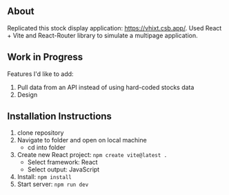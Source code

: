 ## About

Replicated this stock display application: https://vhixt.csb.app/. Used React + Vite and React-Router library to simulate a multipage application.

## Work in Progress

Features I'd like to add:

1. Pull data from an API instead of using hard-coded stocks data
2. Design

## Installation Instructions

1. clone repository
2. Navigate to folder and open on local machine
   - cd into folder
3. Create new React project: `npm create vite@latest .`
   - Select framework: React
   - Select output: JavaScript
4. Install: `npm install`
5. Start server: `npm run dev`
